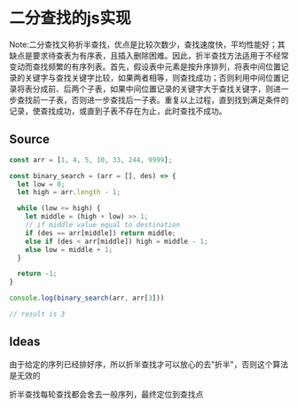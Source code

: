 # 二分查找的js实现

Note:二分查找又称折半查找，优点是比较次数少，查找速度快，平均性能好；其缺点是要求待查表为有序表，且插入删除困难。因此，折半查找方法适用于不经常变动而查找频繁的有序列表。首先，假设表中元素是按升序排列，将表中间位置记录的关键字与查找关键字比较，如果两者相等，则查找成功；否则利用中间位置记录将表分成前、后两个子表，如果中间位置记录的关键字大于查找关键字，则进一步查找前一子表，否则进一步查找后一子表。重复以上过程，直到找到满足条件的记录，使查找成功，或直到子表不存在为止，此时查找不成功。

## Source

```javascript
const arr = [1, 4, 5, 10, 33, 244, 9999];

const binary_search = (arr = [], des) => {
  let low = 0;
  let high = arr.length - 1;

  while (low <= high) {
    let middle = (high + low) >> 1;
    // if middle value equal to destination
    if (des == arr[middle]) return middle;
    else if (des < arr[middle]) high = middle - 1;
    else low = middle + 1;
  }

  return -1;
}

console.log(binary_search(arr, arr[3]))

// result is 3
```

## Ideas

由于给定的序列已经排好序，所以折半查找才可以放心的去"折半"，否则这个算法是无效的

折半查找每轮查找都会舍去一般序列，最终定位到查找点